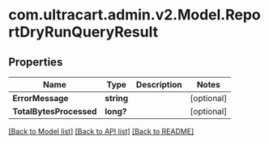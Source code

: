 # com.ultracart.admin.v2.Model.ReportDryRunQueryResult
## Properties

Name | Type | Description | Notes
------------ | ------------- | ------------- | -------------
**ErrorMessage** | **string** |  | [optional] 
**TotalBytesProcessed** | **long?** |  | [optional] 


[[Back to Model list]](../README.md#documentation-for-models) [[Back to API list]](../README.md#documentation-for-api-endpoints) [[Back to README]](../README.md)

